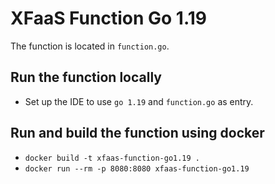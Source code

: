 # XFaaS Function Go 1.19

The function is located in <code>function.go</code>.

## Run the function locally

- Set up the IDE to use <code>go 1.19</code> and <code>function.go</code> as entry.

## Run and build the function using docker

- <code>docker build -t xfaas-function-go1.19 .</code>
- <code>docker run --rm -p 8080:8080 xfaas-function-go1.19</code>